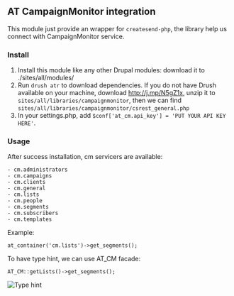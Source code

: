 AT CampaignMonitor integration
---

This module just provide an wrapper for `createsend-php`, the library help us
connect with CampaignMonitor service.

### Install

1. Install this module like any other Drupal modules: download it to ./sites/all/modules/
1. Run `drush atr` to download dependencies. If you do not have Drush available
    on your machine, download http://j.mp/N5gZ1x, unzip it to 
    `sites/all/libraries/campaignmonitor`, then we can find
    `sites/all/libraries/campaignmonitor/csrest_general.php`
1. In your settings.php, add `$conf['at_cm.api_key'] = 'PUT YOUR API KEY HERE'`.

### Usage

After success installation, cm servicers are available:

    - cm.administrators
    - cm.campaigns
    - cm.clients
    - cm.general
    - cm.lists
    - cm.people
    - cm.segments
    - cm.subscribers
    - cm.templates

Example:

    at_container('cm.lists')->get_segments();

To have type hint, we can use AT_CM facade:

    AT_CM::getLists()->get_segments();

![Type hint](https://s3-ap-southeast-2.amazonaws.com/uploads-au.hipchat.com/36134/251454/DyYL2PcAgLFxVc6/cm_type_hints.gif)
